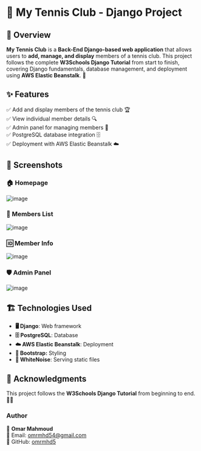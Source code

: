 # 🎾 My Tennis Club - Django Project

## 📌 Overview

**My Tennis Club** is a **Back-End Django-based web application** that allows users to **add, manage, and display** members of a tennis club. This project follows the complete **W3Schools Django Tutorial** from start to finish, covering Django fundamentals, database management, and deployment using **AWS Elastic Beanstalk**. 🚀

## ✨ Features

✅ Add and display members of the tennis club 🏆\
✅ View individual member details 🔍\
✅ Admin panel for managing members 🔑\
✅ PostgreSQL database integration 🗄️\
✅ Deployment with AWS Elastic Beanstalk ☁️

## 📸 Screenshots

### 🏠 Homepage
![image](https://github.com/user-attachments/assets/9443052a-0772-406f-a702-a485f30db4c9)



### 📜 Members List
![image](https://github.com/user-attachments/assets/f04c3c0a-2b5c-4995-a3ad-1ae823b831ab)



### 🆔 Member Info
![image](https://github.com/user-attachments/assets/dc56a24b-0f21-4cfc-8277-904fa7140aa2)



### 🛡️ Admin Panel
![image](https://github.com/user-attachments/assets/44079aa8-d173-498f-bd80-8646c3ef4e6b)

## 🏗️ Technologies Used

- **🖥️ Django**: Web framework
- **🗄️ PostgreSQL**: Database
- **☁️ AWS Elastic Beanstalk**: Deployment
- **🎨 Bootstrap:** Styling
- **📂 WhiteNoise**: Serving static files

## 🙌 Acknowledgments

This project follows the **W3Schools Django Tutorial** from beginning to end. 📖✨

### Author

👤 **Omar Mahmoud**  
📧 Email: omrmhd54@gmail.com  
🔗 GitHub: [omrmhd5](https://github.com/omrmhd5)
